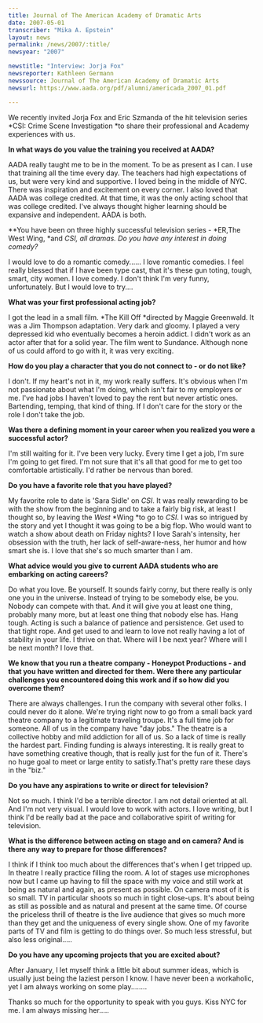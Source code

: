 ```yaml
---
title: Journal of The American Academy of Dramatic Arts
date: 2007-05-01
transcriber: "Mika A. Epstein"
layout: news
permalink: /news/2007/:title/
newsyear: "2007"

newstitle: "Interview: Jorja Fox"
newsreporter: Kathleen Germann
newssource: Journal of The American Academy of Dramatic Arts
newsurl: https://www.aada.org/pdf/alumni/americada_2007_01.pdf

---
```


We recently invited Jorja Fox and Eric Szmanda of the hit television series *CSI: Crime Scene Investigation *to share their professional and Academy experiences with us.

**In what ways do you value the training you received at AADA?**

AADA really taught me to be in the moment. To be as present as I can. I use that training all the time every day. The teachers had high expectations of us, but were very kind and supportive. I loved being in the middle of NYC. There was inspiration and excitement on every corner. I also loved that AADA was college credited. At that time, it was the only acting school that was college credited. I've always thought higher learning should be expansive and independent. AADA is both.

**You have been on three highly successful television series - *ER,The West Wing, *and *CSI, *all dramas. Do you have any interest in doing comedy?**

I would love to do a romantic comedy...... I love romantic comedies. I feel really blessed that if I have been type cast, that it's these gun toting, tough, smart, city women. I love comedy. I don't think I'm very funny, unfortunately. But I would love to try....

**What was your first professional acting job?**

I got the lead in a small film. *The Kill Off *directed by Maggie Greenwald. It was a Jim Thompson adaptation. Very dark and gloomy. I played a very depressed kid who eventually becomes a heroin addict. I didn't work as an actor after that for a solid year. The film went to Sundance. Although none of us could afford to go with it, it was very exciting.

**How do you play a character that you do not connect to - or do not like?**

I don't. If my heart's not in it, my work really suffers. It's obvious when I'm not passionate about what I'm doing, which isn't fair to my employers or me. I've had jobs I haven't loved to pay the rent but never artistic ones. Bartending, temping, that kind of thing. If I don't care for the story or the role I don't take the job.

**Was there a defining moment in your career when you realized you were a successful actor?**

I'm still waiting for it. I've been very lucky. Every time I get a job, I'm sure I'm going to get fired. I'm not sure that it's all that good for me to get too comfortable artistically. I'd rather be nervous than bored.

**Do you have a favorite role that you have played?**

My favorite role to date is 'Sara Sidle' on *CSI*. It was really rewarding to be with the show from the beginning and to take a fairly big risk, at least I thought so, by leaving the *West* *Wing *to go to *CSI*. I was so intrigued by the story and yet I thought it was going to be a big flop. Who would want to watch a show about death on Friday nights? I love Sarah's intensity, her obsession with the truth, her lack of self-aware-ness, her humor and how smart she is. I love that she's so much smarter than I am.

**What advice would you give to current AADA students who are embarking on acting careers?**

Do what you love. Be yourself. It sounds fairly corny, but there really is only one you in the universe. Instead of trying to be somebody else, be you. Nobody can compete with that. And it will give you at least one thing, probably many more, but at least one thing that nobody else has. Hang tough. Acting is such a balance of patience and persistence. Get used to that tight rope. And get used to and learn to love not really having a lot of stability in your life. I thrive on that. Where will I be next year? Where will I be next month? I love that.

**We know that you run a theatre company - Honeypot Productions - and that you have written and directed for them. Were there any particular challenges you encountered doing this work and if so how did you overcome them?**

There are always challenges. I run the company with several other folks. I could never do it alone. We're trying right now to go from a small back yard theatre company to a legitimate traveling troupe. It's a full time job for someone. All of us in the company have "day jobs." The theatre is a collective hobby and mild addiction for all of us. So a lack of time is really the hardest part. Finding funding is always interesting. It is really great to have something creative though, that is really just for the fun of it. There's no huge goal to meet or large entity to satisfy.That's pretty rare these days in the "biz."

**Do you have any aspirations to write or direct for television?**

Not so much. I think I'd be a terrible director. I am not detail oriented at all. And I'm not very visual. I would love to work with actors. I love writing, but I think I'd be really bad at the pace and collaborative spirit of writing for television.

**What is the difference between acting on stage and on camera? And is there any way to prepare for those differences?**

I think if I think too much about the differences that's when I get tripped up. In theatre I really practice filling the room. A lot of stages use microphones now but I came up having to fill the space with my voice and still work at being as natural and again, as present as possible. On camera most of it is so small. TV in particular shoots so much in tight close-ups. It's about being as still as possible and as natural and present at the same time. Of course the priceless thrill of theatre is the live audience that gives so much more than they get and the uniqueness of every single show. One of my favorite parts of TV and film is getting to do things over. So much less stressful, but also less original.....

**Do you have any upcoming projects that you are excited about?**

After January, I let myself think a little bit about summer ideas, which is usually just being the laziest person I know. I have never been a workaholic, yet I am always working on some play........

Thanks so much for the opportunity to speak with you guys. Kiss NYC for me. I am always missing her.....
